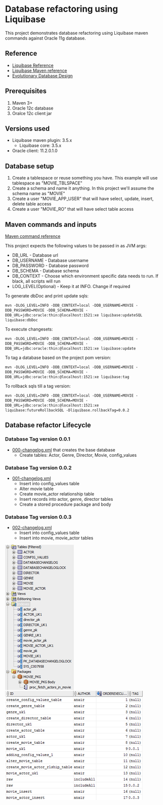 Database refactoring using Liquibase
==========
This project demonstrates database refactoring using Liquibase maven commands against Oracle 11g database.

Reference
----

* [Liquibase Reference](http://www.liquibase.org/documentation/)    
* [Liquibase Maven reference](http://www.liquibase.org/documentation/maven/)
* [Evolutionary Database Design](http://martinfowler.com/articles/evodb.html)         

Prerequisites
--------
1. Maven 3+
2. Oracle 12c database          
3. Oralce 12c client jar

Versions used
-----
- Liquibase maven plugin: 3.5.x         
	- Liquibase core: 3.5.x                
- Oracle client: 11.2.0.1.0       

Database setup
---------
1. Create a tablespace or reuse something you have. This example will use tablespace as "MOVIE_TBLSPACE"         
2. Create a schema and name it anything. In this project we'll assume the schema name as "MOVIE"     
3. Create a user "MOVIE_APP_USER" that will have select, update, insert, delete table access         
4. Create a user "MOVIE_RO" that will have select table access           
     	       
Maven commands and inputs
-----------
[Maven command reference](http://www.liquibase.org/documentation/maven/)  

This project expects the following values to be passed in as JVM args:     
    
* DB_URL - Database url       
* DB_USERNAME - Database username   
* DB_PASSWORD - Database password      
* DB_SCHEMA - Database schema    
* DB_CONTEXT - Choose which environment specific data needs to run. If black, all scripts will run   
* LOG_LEVEL(Optional) - Keep it at INFO. Change if required         


To generate dbDoc and print update sqls:                  
	
	mvn -DLOG_LEVEL=INFO -DDB_CONTEXT=local -DDB_USERNAME=MOVIE -DDB_PASSWORD=MOVIE -DDB_SCHEMA=MOVIE -DDB_URL=jdbc:oracle:thin:@localhost:1521:xe liquibase:updateSQL liquibase:dbDoc

To execute changesets:         
	
	mvn -DLOG_LEVEL=INFO -DDB_CONTEXT=local -DDB_USERNAME=MOVIE -DDB_PASSWORD=MOVIE -DDB_SCHEMA=MOVIE -DDB_URL=jdbc:oracle:thin:@localhost:1521:xe liquibase:update


To tag a database based on the project pom version:        
	
	mvn -DLOG_LEVEL=INFO -DDB_CONTEXT=local -DDB_USERNAME=MOVIE -DDB_PASSWORD=MOVIE -DDB_SCHEMA=MOVIE -DDB_URL=jdbc:oracle:thin:@localhost:1521:xe liquibase:tag


To rollback sqls till a tag version:                
	
	mvn -DLOG_LEVEL=INFO -DDB_CONTEXT=local -DDB_USERNAME=MOVIE -DDB_PASSWORD=MOVIE -DDB_SCHEMA=MOVIE -DDB_URL=jdbc:oracle:thin:@localhost:1521:xe liquibase:futureRollbackSQL -Dliquibase.rollbackTag=0.0.2    
       

Database refactor Lifecycle
---------       
### Database Tag version 0.0.1
* [000-changelog.xml](src/main/resources/000/000-changelog.xml) that creates the base database          
	- Create tables: Actor, Genre, Director, Movie, config_values 
	              
### Database Tag version 0.0.2
* [001-changelog.xml](src/main/resources/001/001-changelog.xml)  
	- Insert into config_values table      
	- Alter movie table    
	- Create movie_actor relationship table    
	- Insert records into actor, genre, director tables
	- Create a stored procedure package and body    
	     
### Database Tag version 0.0.3
* [002-changelog.xml](src/main/resources/002/002-changelog.xml)     
	- Insert into config_values table         
	- Insert into movie, movie_actor tables     
	     
![Database Overview](movie_database.PNG)
![Database Change Log](databasechangelog.PNG)